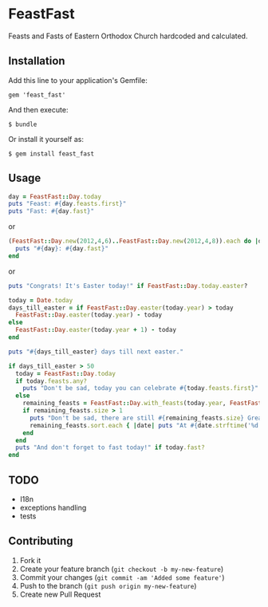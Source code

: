 # FeastFast

Feasts and Fasts of Eastern Orthodox Church hardcoded and calculated.

## Installation

Add this line to your application's Gemfile:

    gem 'feast_fast'

And then execute:

    $ bundle

Or install it yourself as:

    $ gem install feast_fast

## Usage

``` ruby
day = FeastFast::Day.today
puts "Feast: #{day.feasts.first}"
puts "Fast: #{day.fast}"
```
or 

``` ruby
(FeastFast::Day.new(2012,4,6)..FeastFast::Day.new(2012,4,8)).each do |day|
  puts "#{day}: #{day.fast}"
end
```
or

``` ruby
puts "Congrats! It's Easter today!" if FeastFast::Day.today.easter?

today = Date.today
days_till_easter = if FeastFast::Day.easter(today.year) > today
  FeastFast::Day.easter(today.year) - today
else
  FeastFast::Day.easter(today.year + 1) - today
end

puts "#{days_till_easter} days till next easter."

if days_till_easter > 50
  today = FeastFast::Day.today
  if today.feasts.any?
    puts "Don't be sad, today you can celebrate #{today.feasts.first}"
  else
    remaining_feasts = FeastFast::Day.with_feasts(today.year, FeastFast::Feast::STATUS::TWELVE).select{ |feast_day| feast_day > today }
    if remaining_feasts.size > 1
      puts "Don't be sad, there are still #{remaining_feasts.size} Great Feasts in this year:"
      remaining_feasts.sort.each { |date| puts "At #{date.strftime('%d %b')}: #{date.feasts.first}" }
    end
  end
  puts "And don't forget to fast today!" if today.fast?
end
```

## TODO

- I18n
- exceptions handling
- tests

## Contributing

1. Fork it
2. Create your feature branch (`git checkout -b my-new-feature`)
3. Commit your changes (`git commit -am 'Added some feature'`)
4. Push to the branch (`git push origin my-new-feature`)
5. Create new Pull Request